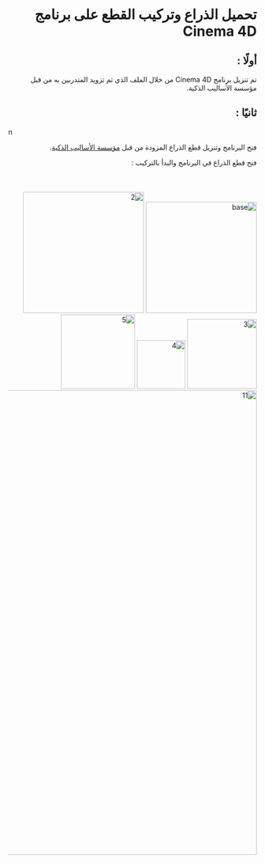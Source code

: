 #  <div dir="rtl">  تحميل الذراع وتركيب القطع على برنامج Cinema 4D </div>


## <div dir="rtl"> أولًا :</div>

<div dir="rtl"  >  تم تنزيل برنامج Cinema 4D من خلال الملف الذي تم تزويد المتدربين به من قبل مؤسسة الأساليب الذكية. </div>

## <div dir="rtl"> ثانيًا :</div>
 n<div dir="rtl" >     فتح البرنامج وتنزيل قطع الذراع المزودة من قبل [ مؤسسة الأساليب الذكية](https://github.com/smart-methods). </div>
<div dir="rtl"  > فتح قطع الذراع في البرنامج والبدأ بالتركيب : </div>
<br><br>
<br>
<div dir="rtl"> <img width="225" alt="base"  src="https://user-images.githubusercontent.com/52053143/127237566-01d88186-46cf-4088-ac86-6072ec23c021.png">

<img width="245" alt="2" src="https://user-images.githubusercontent.com/52053143/127237840-5b460e28-206c-47e0-95bb-c28119e3cf1f.png">


<img width="141" alt="3" src="https://user-images.githubusercontent.com/52053143/127237858-46ae8e4d-62b7-4784-993d-33767cf05a32.png">


<img width="98" alt="4" src="https://user-images.githubusercontent.com/52053143/127237865-88402c33-9e33-41af-8eab-8ebe56d00c50.png">


<img width="150" alt="5" src="https://user-images.githubusercontent.com/52053143/127237873-92c8e1ba-ee7a-421c-933d-447d7e753388.png">


<img width="940" alt="11" src="https://user-images.githubusercontent.com/52053143/127237936-02f2c168-13a5-42be-9ea9-764c518cdc95.png">

</div>

